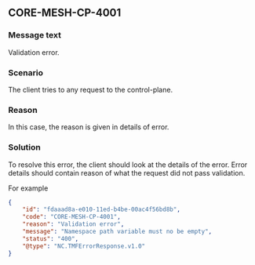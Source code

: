 ## CORE-MESH-CP-4001
### Message text
Validation error.

### Scenario
The client tries to any request to the control-plane.

### Reason
In this case, the reason is given in details of error.

### Solution
To resolve this error, the client should look at the details of the error. Error details should contain reason of what the request did not pass validation.

For example
```json
{
    "id": "fdaaad8a-e010-11ed-b4be-00ac4f56bd8b",
    "code": "CORE-MESH-CP-4001",
    "reason": "Validation error",
    "message": "Namespace path variable must no be empty",
    "status": "400",
    "@type": "NC.TMFErrorResponse.v1.0"
}
```